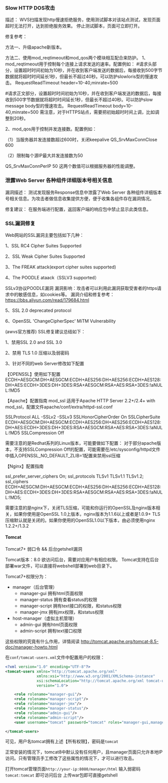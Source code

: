 ### Slow HTTP DOS攻击

描述：
WVS扫描发现http慢速拒绝服务，使用测试脚本对该站点测试，发现页面超时无法打开，达到拒绝服务效果。
停止测试脚本，页面可立即打开。


修复参考：

方法一、升级apache新版本。

方法二、使用mod_reqtimeout和mod_qos两个模块相互配合来防护。
1、mod_reqtimeout用于控制每个连接上请求发送的速率。配置例如：
#请求头部分，设置超时时间初始为10秒，并在收到客户端发送的数据后，每接收到500字节数据就将超时时间延长1秒，但最长不超过40秒。可以防护slowloris型的慢速攻击。
RequestReadTimeout header=10-40,minrate=500

#请求正文部分，设置超时时间初始为10秒，并在收到客户端发送的数据后，每接收到500字节数据就将超时时间延长1秒，但最长不超过40秒。可以防护slow message body型的慢速攻击。
RequestReadTimeout body=10-40,minrate=500
需注意，对于HTTPS站点，需要把初始超时时间上调，比如调整到20秒。

2、mod_qos用于控制并发连接数。配置例如：

（1）当服务器并发连接数超过600时，关闭keepalive
QS_SrvMaxConnClose 600

（2）限制每个源IP最大并发连接数为50

QS_SrvMaxConnPerIP 50
这两个数值可以根据服务器的性能调整。




### 泄露Web Server 各种组件详细版本号相关信息

漏洞描述：
测试发现服务Response信息中泄露了Web Server 各种组件详细版本号相关信息。为攻击者做信息收集提供方便，便于收集各组件存在漏洞情况。

修复建议：
在服务端进行配置，返回客户端的响应包中禁止显示此类信息。



### SSL漏洞修复

Web网站的SSL漏洞主要包括如下几种：

1、SSL RC4 Cipher Suites Supported

2、SSL Weak Cipher Suites Supported

3、The FREAK attack(export cipher suites supported)

4、The POODLE ataack（SSLV3 supported）

SSLv3协议POODLE漏洞
漏洞影响：攻击者可以利用此漏洞获取受害者的https请求中的敏感信息，如cookies等。
漏洞介绍和修复参考：https://bbs.aliyun.com/read/179684.html


5、SSL 2.0 deprecated protocol

6、OpenSSL 'ChangeCipherSpec' MiTM Vulnerability


(awvs官方推荐)
SSL修复建议总结如下：

1、禁用SSL 2.0 and SSL 3.0

2、禁用 TLS 1.0 压缩以及弱密码

3、针对不同的web Server修改如下配置


【OPENSSL】使用如下配置
ECDH+AESGCM:DH+AESGCM:ECDH+AES256:DH+AES256:ECDH+AES128:DH+AES:ECDH+3DES:DH+3DES:RSA+AESGCM:RSA+AES:RSA+3DES:!aNULL:!MD5


【Apache】配置指南 mod_ssl
适用于Apache HTTP Server 2.2+/2.4+ with mod_ssl，配置文件apache/conf/extra/httpd-ssl.conf

SSLProtocol ALL -SSLv2 -SSLv3
SSLHonorCipherOrder On
SSLCipherSuite ECDH+AESGCM:DH+AESGCM:ECDH+AES256:DH+AES256:ECDH+AES128:DH+AES:ECDH+3DES:DH+3DES:RSA+AESGCM:RSA+AES:RSA+3DES:!aNULL:!MD5
SSLCompression Off

需要注意的是Redhat系列的Linux版本，可能要做如下配置：
对于部分apache版本，不支持SSLCompression Off的配置，可能需要在/etc/sysconfig/httpd文件中插入OPENSSL_NO_DEFAULT_ZLIB=1配置来禁用ssl压缩



【Nginx】配置指南

ssl_prefer_server_ciphers On;
ssl_protocols TLSv1 TLSv1.1 TLSv1.2;
ssl_ciphers ECDH+AESGCM:DH+AESGCM:ECDH+AES256:DH+AES256:ECDH+AES128:DH+AES:ECDH+3DES:DH+3DES:RSA+AESGCM:RSA+AES:RSA+3DES:!aNULL:!MD5;

需要注意的是nginx下，关闭TLS压缩，可能和你运行的OpenSSL及nginx版本相关，如果你使用是OpenSSL 1.0上版本，nginx版本为1.1.6以上或者是1.0.9+ TLS压缩默认就是关闭的。如果你使用的OpenSSL1.0以下版本，由必须使用nginx 1.2.2+/1.3.2




#### Tomcat

Tomcat7+ 弱口令 && 后台getshell漏洞


Tomcat版本：8.0
欲访问后台，需要对应用户有相应权限。
Tomcat支持在后台部署war文件，可以直接将webshell部署到web目录下。


Tomcat7+权限分为：

 - manager（后台管理）
   - manager-gui 拥有html页面权限
   - manager-status 拥有查看status的权限
   - manager-script 拥有text接口的权限，和status权限
   - manager-jmx 拥有jmx权限，和status权限
 - host-manager（虚拟主机管理）
   - admin-gui 拥有html页面权限
   - admin-script 拥有text接口权限

这些权限的究竟有什么作用，详情阅读 http://tomcat.apache.org/tomcat-8.5-doc/manager-howto.html


在`conf/tomcat-users.xml`文件中配置用户的权限：


```xml
<?xml version="1.0" encoding="UTF-8"?>
<tomcat-users xmlns="http://tomcat.apache.org/xml"
              xmlns:xsi="http://www.w3.org/2001/XMLSchema-instance"
              xsi:schemaLocation="http://tomcat.apache.org/xml tomcat-users.xsd"
              version="1.0">

    <role rolename="manager-gui"/>
    <role rolename="manager-script"/>
    <role rolename="manager-jmx"/>
    <role rolename="manager-status"/>
    <role rolename="admin-gui"/>
    <role rolename="admin-script"/>
    <user username="tomcat" password="tomcat" roles="manager-gui,manager-script,manager-jmx,manager-status,admin-gui,admin-script" />

</tomcat-users>
```


可见，用户名tomcat拥有上述【所有权限】，密码是`tomcat`

正常安装的情况下，tomcat8中默认没有任何用户，且manager页面只允许本地IP访问。只有管理员手工修改了这些属性的情况下，才可以进行攻击。


打开tomcat管理页面`http://your-ip:8080/manager/html`
输入弱密码`tomcat:tomcat`
即可访问后台
上传war包即可直接getshell
